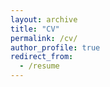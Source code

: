 ```yaml
---
layout: archive
title: "CV"
permalink: /cv/
author_profile: true
redirect_from:
  - /resume
---
```


<object data="files/Benkendorf_Resume.pdf" width="1000" height="1000" type='application/pdf'></object>
